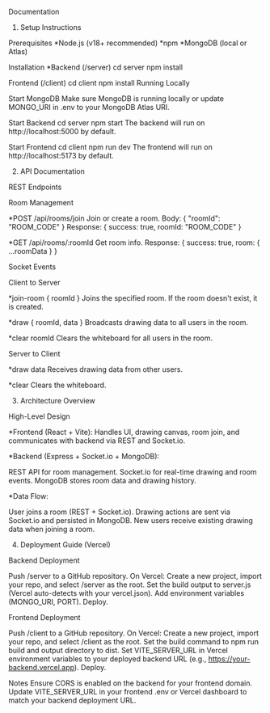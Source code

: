 Documentation
1. Setup Instructions

Prerequisites
*Node.js (v18+ recommended)
*npm
*MongoDB (local or Atlas)

Installation
*Backend (/server)
cd server
npm install

Frontend (/client)
cd client
npm install
Running Locally

Start MongoDB
Make sure MongoDB is running locally or update MONGO_URI in .env to your MongoDB Atlas URI.

Start Backend
cd server
npm start
The backend will run on http://localhost:5000 by default.

Start Frontend
cd client
npm run dev
The frontend will run on http://localhost:5173 by default.

2. API Documentation
 
REST Endpoints

Room Management

*POST /api/rooms/join
Join or create a room.
Body: { "roomId": "ROOM_CODE" }
Response: { success: true, roomId: "ROOM_CODE" }

*GET /api/rooms/:roomId
Get room info.
Response: { success: true, room: { ...roomData } }

Socket Events

Client to Server

*join-room
{ roomId }
Joins the specified room. If the room doesn't exist, it is created.

*draw
{ roomId, data }
Broadcasts drawing data to all users in the room.

*clear
roomId
Clears the whiteboard for all users in the room.

Server to Client

*draw
data
Receives drawing data from other users.

*clear
Clears the whiteboard.

3. Architecture Overview

High-Level Design

*Frontend (React + Vite):
Handles UI, drawing canvas, room join, and communicates with backend via REST and Socket.io.

*Backend (Express + Socket.io + MongoDB):

REST API for room management.
Socket.io for real-time drawing and room events.
MongoDB stores room data and drawing history.

*Data Flow:

User joins a room (REST + Socket.io).
Drawing actions are sent via Socket.io and persisted in MongoDB.
New users receive existing drawing data when joining a room.

4. Deployment Guide (Vercel)

Backend Deployment

Push /server to a GitHub repository.
On Vercel:
Create a new project, import your repo, and select /server as the root.
Set the build output to server.js (Vercel auto-detects with your vercel.json).
Add environment variables (MONGO_URI, PORT).
Deploy.

Frontend Deployment

Push /client to a GitHub repository.
On Vercel:
Create a new project, import your repo, and select /client as the root.
Set the build command to npm run build and output directory to dist.
Set VITE_SERVER_URL in Vercel environment variables to your deployed backend URL (e.g., https://your-backend.vercel.app).
Deploy.

Notes
Ensure CORS is enabled on the backend for your frontend domain.
Update VITE_SERVER_URL in your frontend .env or Vercel dashboard to match your backend deployment URL.

